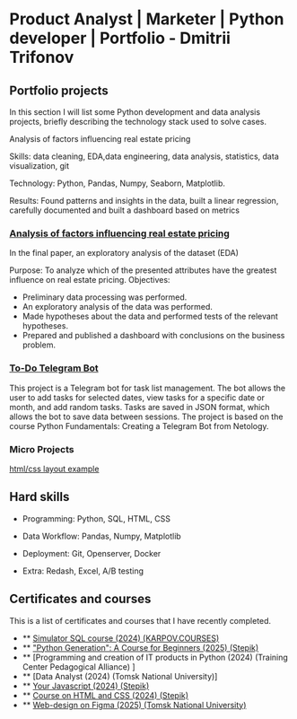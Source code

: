# Product Analyst | Marketer | Python developer | Portfolio - Dmitrii Trifonov


## Portfolio projects
In this section I will list some Python development and data analysis projects, briefly describing the technology stack used to solve cases.

Analysis of factors influencing real estate pricing

Skills: data cleaning, EDA,data engineering, data analysis, statistics, data visualization, git

Technology: Python, Pandas, Numpy, Seaborn, Matplotlib.

Results: Found patterns and insights in the data, built a linear regression, carefully documented and built a dashboard based on metrics

### [Analysis of factors influencing real estate pricing](https://github.com/Dmitry11111/data_analysis_python)

In the final paper, an exploratory analysis of the dataset (EDA)

Purpose: To analyze which of the presented attributes have the greatest influence on real estate pricing.
Objectives:
- Preliminary data processing was performed.
- An exploratory analysis of the data was performed.
- Made hypotheses about the data and performed tests of the relevant hypotheses.
- Prepared and published a dashboard with conclusions on the business problem.


### [To-Do Telegram Bot](https://github.com/Dmitry11111/todo-bot-python)

This project is a Telegram bot for task list management. 
The bot allows the user to add tasks for selected dates, view tasks for a specific date or month, and add random tasks. 
Tasks are saved in JSON format, which allows the bot to save data between sessions. 
The project is based on the course Python Fundamentals: Creating a Telegram Bot from Netology.

### Micro Projects
[html/css layout example](https://dmitry11111.github.io/rsschool-cv/index.html)


## Hard skills
- Programming: Python, SQL, HTML, CSS

- Data Workflow: Pandas, Numpy, Matplotlib

- Deployment: Git, Openserver, Docker

- Extra: Redash, Excel, A/B testing

## Certificates and courses
This is a list of certificates and courses that I have recently completed.
- ** [Simulator SQL course (2024) (KARPOV.COURSES)](https://lab.karpov.courses/certificate/82755645-6953-428b-ac0a-412500e4dbef/en/
)
- ** ["Python Generation": A Course for Beginners (2025) (Stepik) 
](https://stepik.org/cert/2783474?lang=en)
- ** [Programming and creation of IT products in Python (2024) (Training Center Pedagogical Alliance) 
]
- ** [Data Analyst  (2024) (Tomsk National University)]
- ** [Your Javascript (2024) (Stepik)](https://stepik.org/cert/2779288?lang=en)
- ** [Course on HTML and CSS  (2024) (Stepik)](https://stepik.org/cert/2440523?lang=en)
- ** [Web-design on Figma  (2025) (Tomsk National University)](https://www.behance.net/gallery/214936621/Kitchen-Interior-Design-Studio-Website)
